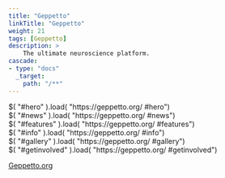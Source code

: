 ```yaml
---
title: "Geppetto"
linkTitle: "Geppetto"
weight: 21
tags: [Geppetto]
description: >
    The ultimate neuroscience platform.
cascade:
- type: "docs"
  _target:
    path: "/**"
---
```


<div id="hero">
<scrip>$( "#hero" ).load( "https://geppetto.org/ #hero")</script>
</div>

<div id="news">
<scrip>$( "#news" ).load( "https://geppetto.org/ #news")</script>
</div>

<div id="features">
<scrip>$( "#features" ).load( "https://geppetto.org/ #features")</script>
</div>

<div id="info">
<scrip>$( "#info" ).load( "https://geppetto.org/ #info")</script>
</div>


<div id="gallery">
<scrip>$( "#gallery" ).load( "https://geppetto.org/ #gallery")</script>
</div>

<div id="getinvolved">
<scrip>$( "#getinvolved" ).load( "https://geppetto.org/ #getinvolved")</script>
</div>

[Geppetto.org](https://geppetto.org)